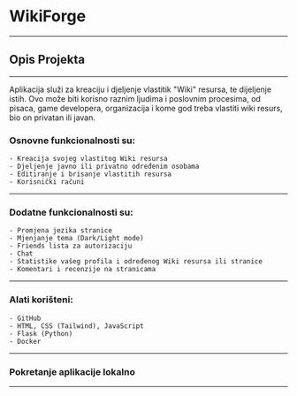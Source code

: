 # WikiForge
---
## Opis Projekta
---
Aplikacija služi za kreaciju i djeljenje vlastitik "Wiki" resursa, te dijeljenje istih.
Ovo može biti korisno raznim ljudima i poslovnim procesima, od pisaca, game developera, organizacija i kome god treba vlastiti wiki resurs, bio on privatan ili javan.

### Osnovne funkcionalnosti su:
    - Kreacija svojeg vlastitog Wiki resursa
    - Djeljenje javno ili privatno određenim osobama 
    - Editiranje i brisanje vlastitih resursa
    - Korisnički računi
---
### Dodatne funkcionalnosti su:
    - Promjena jezika stranice
    - Mjenjanje tema (Dark/Light mode)
    - Friends lista za autorizaciju 
    - Chat
    - Statistike vašeg profila i određenog Wiki resursa ili stranice
    - Komentari i recenzije na stranicama
---
### Alati korišteni:
    - GitHub
    - HTML, CSS (Tailwind), JavaScript
    - Flask (Python)
    - Docker
---
### Pokretanje aplikacije lokalno
---
